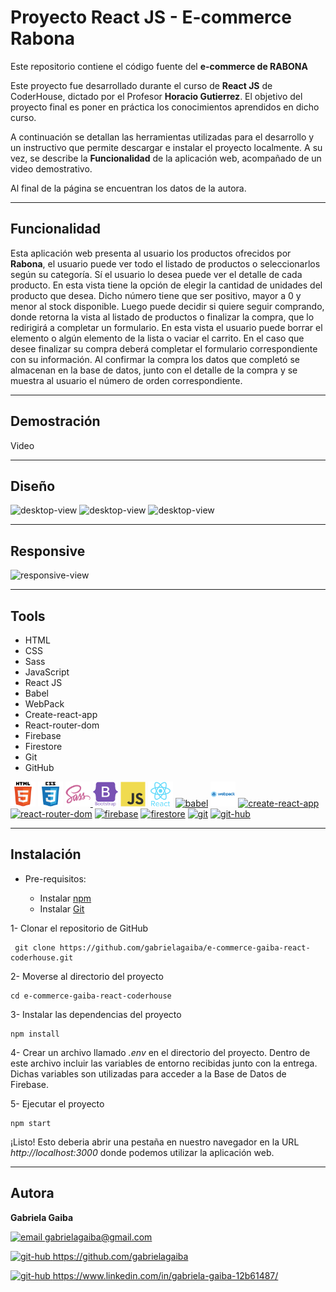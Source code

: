 # Proyecto React JS - E-commerce Rabona

Este repositorio contiene el código fuente del **e-commerce de RABONA**

Este proyecto fue desarrollado durante el curso de **React JS** de CoderHouse, dictado por el Profesor **Horacio Gutierrez**. El objetivo del proyecto final es poner en práctica los conocimientos aprendidos en dicho curso.

A continuación se detallan las herramientas utilizadas para el desarrollo y un instructivo que permite descargar e instalar el proyecto localmente.
A su vez, se describe la **Funcionalidad** de la aplicación web, acompañado de un video demostrativo.

Al final de la página se encuentran los datos de la autora.

---

## Funcionalidad

Esta aplicación web presenta al usuario los productos ofrecidos por **Rabona**, el usuario puede ver todo el listado de productos o seleccionarlos según su categoría. 
Sí el usuario lo desea puede ver el detalle de cada producto. En esta vista tiene la opción de elegir la cantidad de unidades del producto que desea. Dicho número tiene que ser positivo, mayor a 0 y menor al stock disponible.
Luego puede decidir si quiere seguir comprando, donde retorna la vista al listado de productos o finalizar la compra, que lo redirigirá a completar un formulario.
En esta vista el usuario puede borrar el elemento o algún elemento de la lista o vaciar el carrito. 
En el caso que desee finalizar su compra deberá completar el formulario correspondiente con su información.
Al confirmar la compra los datos que completó se almacenan en la base de datos, junto con el detalle de la compra y se muestra al usuario el número de orden correspondiente.

---

## Demostración

Video



---

## Diseño 

<img src="../e-commerce-gaiba/public/desktop-1.png" alt="desktop-view" width="33%"/> 
<img src="../e-commerce-gaiba/public/desktop-2.png" alt="desktop-view" width="33%"/> 
<img src="../e-commerce-gaiba/public/desktop-3.png" alt="desktop-view" width="33%"/>

---


## Responsive

<img src="../e-commerce-gaiba/public/responsive.png" alt="responsive-view" width="25%"/>

---

## Tools

- HTML
- CSS
- Sass
- JavaScript
- React JS
- Babel
- WebPack
- Create-react-app
- React-router-dom
- Firebase
- Firestore
- Git
- GitHub

<a href="https://www.w3.org/html/" target="_blank" rel="noreferrer"><img src="https://raw.githubusercontent.com/devicons/devicon/master/icons/html5/html5-original-wordmark.svg" alt="html5" width="40" height="40"/></a>
<a href="https://www.w3schools.com/css/" target="_blank" rel="noreferrer"><img src="https://raw.githubusercontent.com/devicons/devicon/master/icons/css3/css3-original-wordmark.svg" alt="css3" width="40" height="40"/></a>
<a href="https://sass-lang.com" target="_blank" rel="noreferrer"> <img src="https://raw.githubusercontent.com/devicons/devicon/master/icons/sass/sass-original.svg" alt="sass" width="40" height="40"/> </a>
<a href="https://getbootstrap.com" target="_blank" rel="noreferrer"><img src="https://raw.githubusercontent.com/devicons/devicon/master/icons/bootstrap/bootstrap-plain-wordmark.svg" alt="bootstrap" width="40" height="40"/></a>
<a href="https://developer.mozilla.org/en-US/docs/Web/JavaScript" target="_blank" rel="noreferrer"><img src="https://raw.githubusercontent.com/devicons/devicon/master/icons/javascript/javascript-original.svg" alt="javascript" width="40" height="40"/></a>
<a href="https://reactjs.org/" target="_blank" rel="noreferrer"> <img src="https://raw.githubusercontent.com/devicons/devicon/master/icons/react/react-original-wordmark.svg" alt="react" width="40" height="40"/></a>
<a href="https://babeljs.io/" target="_blank" rel="noreferrer"> <img src="https://www.vectorlogo.zone/logos/babeljs/babeljs-icon.svg" alt="babel" width="40" height="40"/></a>
<a href="https://webpack.js.org" target="_blank" rel="noreferrer"><img src="https://raw.githubusercontent.com/devicons/devicon/d00d0969292a6569d45b06d3f350f463a0107b0d/icons/webpack/webpack-original-wordmark.svg" alt="webpack" width="40" height="40"/></a>
<a href="https://create-react-app.dev/" target="_blank" rel="noreferrer"> <img src="https://seeklogo.com/images/C/create-react-app-logo-BA592B4FB4-seeklogo.com.png" alt="create-react-app" width="40" height="40"/></a>
<a href="https://reactrouter.com/" target="_blank" rel="noreferrer"><img src="https://seeklogo.com/images/R/react-router-logo-AB5BFB638F-seeklogo.com.png" alt="react-router-dom" width="40" height="40"/></a>
<a href="https://firebase.google.com/" target="_blank" rel="noreferrer"><img src="https://www.vectorlogo.zone/logos/firebase/firebase-icon.svg" alt="firebase" width="40" height="40"/></a>
<a href="https://firebase.google.com/" target="_blank" rel="noreferrer"><img src="https://retool.com/integrations-logos/firestore.svg" alt="firestore" width="40" height="40"/></a>
<a href="https://git-scm.com/" target="_blank" rel="noreferrer"> <img src="https://www.vectorlogo.zone/logos/git-scm/git-scm-icon.svg" alt="git" width="40" height="40"/></a>
<a href="https://git-scm.com/" target="_blank" rel="noreferrer"> <img src="https://seeklogo.com/images/G/github-logo-7880D80B8D-seeklogo.com.png" alt="git-hub" width="40" height="40"/></a>

---

## Instalación

- Pre-requisitos:

    - Instalar [npm](https://nodejs.org/es/download/)
    - Instalar [Git](https://gitforwindows.org/)

1- Clonar el repositorio de GitHub
    
     git clone https://github.com/gabrielagaiba/e-commerce-gaiba-react-coderhouse.git

2- Moverse al directorio del proyecto

    cd e-commerce-gaiba-react-coderhouse

3- Instalar las dependencias del proyecto

    npm install

4- Crear un archivo llamado *.env* en el directorio del proyecto. Dentro de este archivo incluir las variables de entorno recibidas junto con la entrega. Dichas variables son utilizadas para acceder a la Base de Datos de Firebase.

5- Ejecutar el proyecto

    npm start

¡Listo! Esto deberia abrir una pestaña en nuestro navegador en la URL *http://localhost:3000* donde podemos utilizar la aplicación web.


---

## Autora

**Gabriela Gaiba** 

<a href="mailto:gabrielgaiba@gmail.com"><img src="../e-commerce-gaiba/public/gmail.png" alt="email" width="15" height="15"/> gabrielagaiba@gmail.com</a>

<a href="https://github.com/gabrielagaiba" target="_blank" rel="noreferrer"> <img src="../e-commerce-gaiba/public/github.png" alt="git-hub" width="15" height="15"/> https://github.com/gabrielagaiba</a>

<a href="https://www.linkedin.com/in/gabriela-gaiba-12b61487/" target="_blank" rel="noreferrer"> <img src="../e-commerce-gaiba/public/linkedin.png" alt="git-hub" width="15" height="15"/> https://www.linkedin.com/in/gabriela-gaiba-12b61487/</a>




